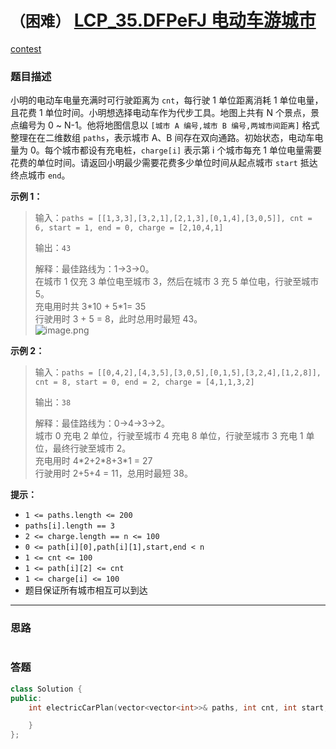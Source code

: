 # `（困难）` [LCP_35.DFPeFJ 电动车游城市](https://leetcode-cn.com/problems/DFPeFJ/)

[contest](https://leetcode-cn.com/contest/season/2021-spring/problems/DFPeFJ/)

### 题目描述
<p>小明的电动车电量充满时可行驶距离为 <code>cnt</code>，每行驶 1 单位距离消耗 1 单位电量，且花费 1 单位时间。小明想选择电动车作为代步工具。地图上共有 N 个景点，景点编号为 0 ~ N-1。他将地图信息以 <code>[城市 A 编号,城市 B 编号,两城市间距离]</code> 格式整理在在二维数组 <code>paths</code>，表示城市 A、B 间存在双向通路。初始状态，电动车电量为 0。每个城市都设有充电桩，<code>charge[i]</code> 表示第 i 个城市每充 1 单位电量需要花费的单位时间。请返回小明最少需要花费多少单位时间从起点城市 <code>start</code> 抵达终点城市 <code>end</code>。</p>
<p><strong>示例 1：</strong></p>
<blockquote>
<p>输入：<code>paths = [[1,3,3],[3,2,1],[2,1,3],[0,1,4],[3,0,5]], cnt = 6, start = 1, end = 0, charge = [2,10,4,1]</code></p>
<p>输出：<code>43</code></p>
<p>解释：最佳路线为：1-&gt;3-&gt;0。<br>
在城市 1 仅充 3 单位电至城市 3，然后在城市 3 充 5 单位电，行驶至城市 5。<br>
充电用时共 3*10 + 5*1= 35<br>
行驶用时 3 + 5 = 8，此时总用时最短 43。<br>
<img src="https://pic.leetcode-cn.com/1616125304-mzVxIV-image.png" alt="image.png" onerror="this.src='data:image/svg+xml,%3Csvg height=\'150\' viewBox=\'0 0 150 150\' width=\'150\' xmlns=\'http://www.w3.org/2000/svg\'%3E%3Cpath d=\'m2465 2286.42347-18.95363-18.92555-50.0112 43.79935-24.62708-24.5906-33.41155 24.5906-22.99654-17.22567v-73.0716c0-2.20914 1.79086-4 4-4h142c2.20914 0 4 1.79086 4 4zm-122-25.59081c5.52285 0 10-4.47052 10-9.98518 0-5.51467-4.47715-9.98519-10-9.98519s-10 4.47052-10 9.98519c0 5.51466 4.47715 9.98518 10 9.98518zm122 40.89296v61.27438c0 2.20914-1.79086 4-4 4h-142c-2.20914 0-4-1.79086-4-4v-53.62625l22.99654 17.22567 33.41155-24.5906 24.62708 24.5906 50.0112-43.79935z\' fill=\'%23eee\' fill-rule=\'evenodd\' transform=\'translate(-2315 -2217)\'/%3E%3C/svg%3E'; "></p>
</blockquote>
<p><strong>示例 2：</strong></p>
<blockquote>
<p>输入：<code>paths = [[0,4,2],[4,3,5],[3,0,5],[0,1,5],[3,2,4],[1,2,8]], cnt = 8, start = 0, end = 2, charge = [4,1,1,3,2]</code></p>
<p>输出：<code>38</code></p>
<p>解释：最佳路线为：0-&gt;4-&gt;3-&gt;2。<br>
城市 0 充电 2 单位，行驶至城市 4 充电 8 单位，行驶至城市 3 充电 1 单位，最终行驶至城市 2。<br>
充电用时 4*2+2*8+3*1 = 27<br>
行驶用时 2+5+4 = 11，总用时最短 38。</p>
</blockquote>
<p><strong>提示：</strong></p>
<ul>
<li><code>1 &lt;= paths.length &lt;= 200</code></li>
<li><code>paths[i].length == 3</code></li>
<li><code>2 &lt;= charge.length == n &lt;= 100</code></li>
<li><code>0 &lt;= path[i][0],path[i][1],start,end &lt; n</code></li>
<li><code>1 &lt;= cnt &lt;= 100</code></li>
<li><code>1 &lt;= path[i][2] &lt;= cnt</code></li>
<li><code>1 &lt;= charge[i] &lt;= 100</code></li>
<li>题目保证所有城市相互可以到达</li>
</ul>


---
### 思路
```
```



### 答题
``` C++
class Solution {
public:
    int electricCarPlan(vector<vector<int>>& paths, int cnt, int start, int end, vector<int>& charge) {

    }
};
```




